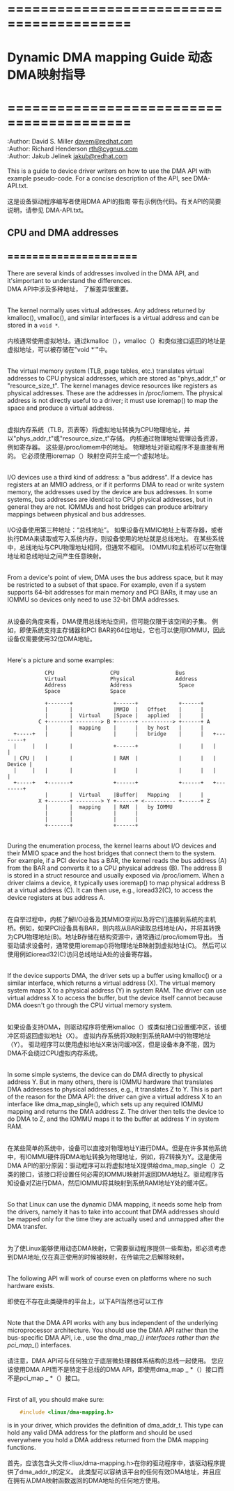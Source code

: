 # =========================================
# Dynamic DMA mapping Guide 动态DMA映射指导
# =========================================
:Author: David S. Miller <davem@redhat.com><br>
:Author: Richard Henderson <rth@cygnus.com><br>
:Author: Jakub Jelinek <jakub@redhat.com><br>
<br>This is a guide to device driver writers on how to use the DMA API with example pseudo-code.  For a concise description of the API, see DMA-API.txt.<br>
<br>这是设备驱动程序编写者使用DMA API的指南 带有示例伪代码。有关API的简要说明，请参见 DMA-API.txt。<br>

## CPU and DMA addresses
## =====================
There are several kinds of addresses involved in the DMA API, and it'simportant to understand the differences.<br>
DMA API中涉及多种地址， 了解差异很重要。<br>

<br>The kernel normally uses virtual addresses.  Any address returned by kmalloc(), vmalloc(), and similar interfaces is a virtual address and can be stored in a ``void *``.<br>
<br>内核通常使用虚拟地址。通过kmalloc（），vmalloc（）和类似接口返回的地址是虚拟地址，可以被存储在"void *'"中。<br>

<br>The virtual memory system (TLB, page tables, etc.) translates virtual addresses to CPU physical addresses, which are stored as "phys_addr_t" or "resource_size_t".  The kernel manages device resources like registers as physical addresses.  These are the addresses in /proc/iomem.  The physical address is not directly useful to a driver; it must use ioremap() to map the space and produce a virtual address.<br>

<br>虚拟内存系统（TLB，页表等）将虚拟地址转换为CPU物理地址，并以"phys_addr_t"或"resource_size_t"存储。 内核通过物理地址管理设备资源，例如寄存器。 这些是/proc/iomem中的地址。 物理地址对驱动程序不是直接有用的。 它必须使用ioremap（）映射空间并生成一个虚拟地址。<br>

<br>I/O devices use a third kind of address: a "bus address".  If a device has registers at an MMIO address, or if it performs DMA to read or write system memory, the addresses used by the device are bus addresses.  In some systems, bus addresses are identical to CPU physical addresses, but in general they are not.  IOMMUs and host bridges can produce arbitrary mappings between physical and bus addresses.<br>
<br>I/O设备使用第三种地址：“总线地址”。 如果设备在MMIO地址上有寄存器，或者执行DMA来读取或写入系统内存，则设备使用的地址就是总线地址。 在某些系统中，总线地址与CPU物理地址相同，但通常不相同。 IOMMU和主机桥可以在物理地址和总线地址之间产生任意映射。<br>

<br>From a device's point of view, DMA uses the bus address space, but it may be restricted to a subset of that space.  For example, even if a system supports 64-bit addresses for main memory and PCI BARs, it may use an IOMMU so devices only need to use 32-bit DMA addresses.<br>

<br>从设备的角度来看，DMA使用总线地址空间，但可能仅限于该空间的子集。 例如，即使系统支持主存储器和PCI BAR的64位地址，它也可以使用IOMMU，因此设备仅需要使用32位DMA地址。<br>

<br>Here's a picture and some examples:<br>

                CPU                  CPU                  Bus
                Virtual              Physical             Address
                Address              Address               Space
                Space                Space

                +-------+             +------+             +------+
                |       |             |MMIO  |   Offset    |      |
                |       |  Virtual    |Space |   applied   |      |
              C +-------+ --------> B +------+ ----------> +------+ A
                |       |  mapping    |      |   by host   |      |
      +-----+   |       |             |      |   bridge    |      |   +--------+
      |     |   |       |             +------+             |      |   |        |
      | CPU |   |       |             | RAM  |             |      |   | Device |
      |     |   |       |             |      |             |      |   |        |
      +-----+   +-------+             +------+             +------+   +--------+
                |       |  Virtual    |Buffer|   Mapping   |      |
              X +-------+ --------> Y +------+ <---------- +------+ Z
                |       |  mapping    | RAM  |   by IOMMU
                |       |             |      |
                |       |             |      |
                +-------+             +------+

<br>During the enumeration process, the kernel learns about I/O devices and their MMIO space and the host bridges that connect them to the system.  For example, if a PCI device has a BAR, the kernel reads the bus address (A) from the BAR and converts it to a CPU physical address (B).  The address B is stored in a struct resource and usually exposed via /proc/iomem.  When a driver claims a device, it typically uses ioremap() to map physical address B at a virtual address (C).  It can then use, e.g., ioread32(C), to access the device registers at bus address A.<br>

<br>在自举过程中，内核了解I/O设备及其MMIO空间以及将它们连接到系统的主机桥。例如，如果PCI设备具有BAR，则内核从BAR读取总线地址(A)，并将其转换为CPU物理地址(B)。地址B存储在结构资源中，通常通过/proc/iomem导出。 当驱动请求设备时，通常使用ioremap()将物理地址B映射到虚拟地址(C)。 然后可以使用例如ioread32(C)访问总线地址A处的设备寄存器。<br>

<br>If the device supports DMA, the driver sets up a buffer using kmalloc() or a similar interface, which returns a virtual address (X).  The virtual memory system maps X to a physical address (Y) in system RAM.  The driver can use virtual address X to access the buffer, but the device itself cannot because DMA doesn't go through the CPU virtual memory system.<br>

<br>如果设备支持DMA，则驱动程序将使用kmalloc（）或类似接口设置缓冲区，该缓冲区将返回虚拟地址（X）。 虚拟内存系统将X映射到系统RAM中的物理地址（Y）。 驱动程序可以使用虚拟地址X来访问缓冲区，但是设备本身不能，因为DMA不会绕过CPU虚拟内存系统。<br>

<br>In some simple systems, the device can do DMA directly to physical address Y.  But in many others, there is IOMMU hardware that translates DMA addresses to physical addresses, e.g., it translates Z to Y.  This is part of the reason for the DMA API: the driver can give a virtual address X to an interface like dma_map_single(), which sets up any required IOMMU mapping and returns the DMA address Z.  The driver then tells the device to do DMA to Z, and the IOMMU maps it to the buffer at address Y in system RAM.<br>

<br>在某些简单的系统中，设备可以直接对物理地址Y进行DMA。但是在许多其他系统中，有IOMMU硬件将DMA地址转换为物理地址，例如，将Z转换为Y。这是使用DMA API的部分原因：驱动程序可以将虚拟地址X提供给dma_map_single（）之类的接口，该接口将设置任何必需的IOMMU映射并返回DMA地址Z。驱动程序告知设备对Z进行DMA，然后IOMMU将其映射到系统RAM地址Y处的缓冲区。<br>

<br>So that Linux can use the dynamic DMA mapping, it needs some help from the drivers, namely it has to take into account that DMA addresses should be mapped only for the time they are actually used and unmapped after the DMA transfer.<br>

<br>为了使Linux能够使用动态DMA映射，它需要驱动程序提供一些帮助，即必须考虑到DMA地址,仅在真正使用的时候被映射，在传输完之后解除映射。<br>

<br>The following API will work of course even on platforms where no such hardware exists.<br>
<br>即使在不存在此类硬件的平台上，以下API当然也可以工作<br>

<br>Note that the DMA API works with any bus independent of the underlying microprocessor architecture. You should use the DMA API rather than the bus-specific DMA API, i.e., use the dma_map_*() interfaces rather than the pci_map_*() interfaces.<br>
<br>请注意，DMA API可与任何独立于底层微处理器体系结构的总线一起使用。 您应该使用DMA API而不是特定于总线的DMA API，即使用dma_map _ *（）接口而不是pci_map _ *（）接口。<br>

<br>First of all, you should make sure:
```c
	#include <linux/dma-mapping.h>
```
is in your driver, which provides the definition of dma_addr_t.  This type can hold any valid DMA address for the platform and should be used everywhere you hold a DMA address returned from the DMA mapping functions.<br>
<br>首先，应该包含头文件<liux/dma-mapping.h>在你的驱动程序中，该驱动程序提供了dma_addr_t的定义。 此类型可以容纳该平台的任何有效DMA地址，并且应在拥有从DMA映射函数返回的DMA地址的任何地方使用。